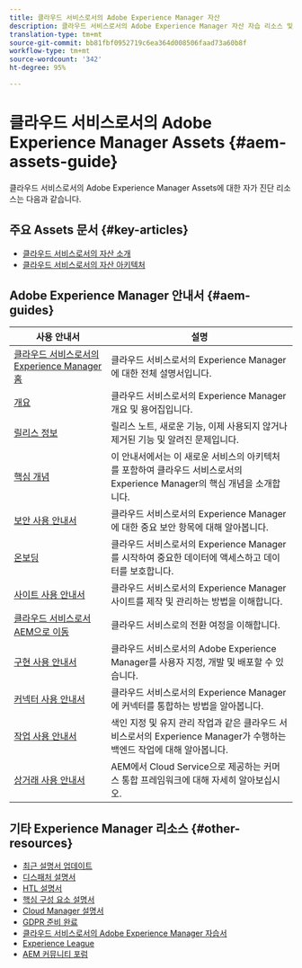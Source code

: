 ```yaml
---
title: 클라우드 서비스로서의 Adobe Experience Manager 자산
description: 클라우드 서비스로서의 Adobe Experience Manager 자산 자습 리소스 및 설명서 링크
translation-type: tm+mt
source-git-commit: bb81fbf0952719c6ea364d008506faad73a60b8f
workflow-type: tm+mt
source-wordcount: '342'
ht-degree: 95%

---
```



# 클라우드 서비스로서의 Adobe Experience Manager Assets {#aem-assets-guide}

클라우드 서비스로서의 Adobe Experience Manager Assets에 대한 자가 진단 리소스는 다음과 같습니다.

## 주요 Assets 문서 {#key-articles}

* [클라우드 서비스로서의 자산 소개](overview.md)
* [클라우드 서비스로서의 자산 아키텍처](architecture.md)

## Adobe Experience Manager 안내서 {#aem-guides}

| 사용 안내서 | 설명 |
|---|---|
| [클라우드 서비스로서의 Experience Manager 홈](/help/landing/home.md) | 클라우드 서비스로서의 Experience Manager에 대한 전체 설명서입니다. |
| [개요](/help/overview/home.md) | 클라우드 서비스로서의 Experience Manager 개요 및 용어집입니다. |
| [릴리스 정보](/help/release-notes/home.md) | 릴리스 노트, 새로운 기능, 이제 사용되지 않거나 제거된 기능 및 알려진 문제입니다. |
| [핵심 개념](/help/core-concepts/home.md) | 이 안내서에서는 이 새로운 서비스의 아키텍처를 포함하여 클라우드 서비스로서의 Experience Manager의 핵심 개념을 소개합니다. |
| [보안 사용 안내서](/help/security/home.md) | 클라우드 서비스로서의 Experience Manager에 대한 중요 보안 항목에 대해 알아봅니다. |
| [온보딩](/help/onboarding/home.md) | 클라우드 서비스로서의 Experience Manager를 시작하여 중요한 데이터에 액세스하고 데이터를 보호합니다. |
| [사이트 사용 안내서](/help/sites-cloud/home.md) | 클라우드 서비스로서의 Experience Manager 사이트를 제작 및 관리하는 방법을 이해합니다. |
| [클라우드 서비스로서 AEM으로 이동](/help/move-to-cloud-service/home.md) | 클라우드 서비스로의 전환 여정을 이해합니다. |
| [구현 사용 안내서](/help/implementing/home.md) | 클라우드 서비스로서의 Adobe Experience Manager를 사용자 지정, 개발 및 배포할 수 있습니다. |
| [커넥터 사용 안내서](/help/connectors/home.md) | 클라우드 서비스로서의 Experience Manager에 커넥터를 통합하는 방법을 알아봅니다. |
| [작업 사용 안내서](/help/operations/home.md) | 색인 지정 및 유지 관리 작업과 같은 클라우드 서비스로서의 Experience Manager가 수행하는 백엔드 작업에 대해 알아봅니다. |
| [상거래 사용 안내서](/help/commerce-cloud/home.md) | AEM에서 Cloud Service으로 제공하는 커머스 통합 프레임워크에 대해 자세히 알아보십시오. |

## 기타 Experience Manager 리소스 {#other-resources}

* [최근 설명서 업데이트](https://helpx.adobe.com/kr/experience-manager/documentation-updates.html#AEMasaCloudService)
* [디스패처 설명서](/help/implementing/dispatcher/overview.md)
* [HTL 설명서](https://docs.adobe.com/content/help/ko-KR/experience-manager-htl/using/overview.html)
* [핵심 구성 요소 설명서](https://docs.adobe.com/content/help/ko-KR/experience-manager-core-components/using/introduction.html)
* [Cloud Manager 설명서](https://docs.adobe.com/content/help/ko-KR/experience-manager-cloud-manager/using/introduction-to-cloud-manager.html)
* [GDPR 준비 완료](/help/onboarding/data-privacy-and-protection-readiness/aem-readiness.md)
* [클라우드 서비스로서의 Adobe Experience Manager 자습서](https://docs.adobe.com/content/help/ko-KR/experience-manager-learn/cloud-service/overview.html)
* [Experience League](https://guided.adobe.com/?promoid=K42KVXHD&amp;mv=other#solutions/experience-manager)
* [AEM 커뮤니티 포럼](https://forums.adobe.com/community/experience-cloud/marketing-cloud/experience-manager)

